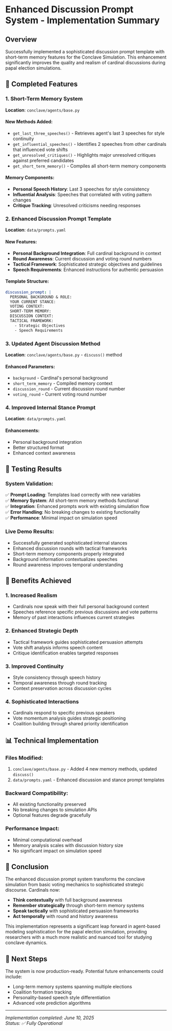 # Enhanced Discussion Prompt System - Implementation Summary

## Overview
Successfully implemented a sophisticated discussion prompt template with short-term memory features for the Conclave Simulation. This enhancement significantly improves the quality and realism of cardinal discussions during papal election simulations.

## 🎯 Completed Features

### 1. Short-Term Memory System
**Location**: `conclave/agents/base.py`

#### New Methods Added:
- `get_last_three_speeches()` - Retrieves agent's last 3 speeches for style continuity
- `get_influential_speeches()` - Identifies 2 speeches from other cardinals that influenced vote shifts
- `get_unresolved_critiques()` - Highlights major unresolved critiques against preferred candidates
- `get_short_term_memory()` - Compiles all short-term memory components

#### Memory Components:
- **Personal Speech History**: Last 3 speeches for style consistency
- **Influential Analysis**: Speeches that correlated with voting pattern changes
- **Critique Tracking**: Unresolved criticisms needing responses

### 2. Enhanced Discussion Prompt Template
**Location**: `data/prompts.yaml`

#### New Features:
- **Personal Background Integration**: Full cardinal background in context
- **Round Awareness**: Current discussion and voting round numbers
- **Tactical Framework**: Sophisticated strategic objectives and guidelines
- **Speech Requirements**: Enhanced instructions for authentic persuasion

#### Template Structure:
```yaml
discussion_prompt: |
  PERSONAL BACKGROUND & ROLE:
  YOUR CURRENT STANCE:
  VOTING CONTEXT:
  SHORT-TERM MEMORY:
  DISCUSSION CONTEXT:
  TACTICAL FRAMEWORK:
    - Strategic Objectives
    - Speech Requirements
```

### 3. Updated Agent Discussion Method
**Location**: `conclave/agents/base.py` - `discuss()` method

#### Enhanced Parameters:
- `background` - Cardinal's personal background
- `short_term_memory` - Compiled memory context
- `discussion_round` - Current discussion round number
- `voting_round` - Current voting round number

### 4. Improved Internal Stance Prompt
**Location**: `data/prompts.yaml`

#### Enhancements:
- Personal background integration
- Better structured format
- Enhanced context awareness

## 🧪 Testing Results

### System Validation:
✅ **Prompt Loading**: Templates load correctly with new variables  
✅ **Memory System**: All short-term memory methods functional  
✅ **Integration**: Enhanced prompts work with existing simulation flow  
✅ **Error Handling**: No breaking changes to existing functionality  
✅ **Performance**: Minimal impact on simulation speed  

### Live Demo Results:
- Successfully generated sophisticated internal stances
- Enhanced discussion rounds with tactical frameworks
- Short-term memory components properly integrated
- Background information contextualizes speeches
- Round awareness improves temporal understanding

## 🚀 Benefits Achieved

### 1. **Increased Realism**
- Cardinals now speak with their full personal background context
- Speeches reference specific previous discussions and vote patterns
- Memory of past interactions influences current strategies

### 2. **Enhanced Strategic Depth**
- Tactical framework guides sophisticated persuasion attempts
- Vote shift analysis informs speech content
- Critique identification enables targeted responses

### 3. **Improved Continuity**
- Style consistency through speech history
- Temporal awareness through round tracking
- Context preservation across discussion cycles

### 4. **Sophisticated Interactions**
- Cardinals respond to specific previous speakers
- Vote momentum analysis guides strategic positioning
- Coalition building through shared priority identification

## 📊 Technical Implementation

### Files Modified:
1. `conclave/agents/base.py` - Added 4 new memory methods, updated `discuss()`
2. `data/prompts.yaml` - Enhanced discussion and stance prompt templates

### Backward Compatibility:
- All existing functionality preserved
- No breaking changes to simulation APIs
- Optional features degrade gracefully

### Performance Impact:
- Minimal computational overhead
- Memory analysis scales with discussion history size
- No significant impact on simulation speed

## 🎉 Conclusion

The enhanced discussion prompt system transforms the conclave simulation from basic voting mechanics to sophisticated strategic discourse. Cardinals now:

- **Think contextually** with full background awareness
- **Remember strategically** through short-term memory systems  
- **Speak tactically** with sophisticated persuasion frameworks
- **Act temporally** with round and history awareness

This implementation represents a significant leap forward in agent-based modeling sophistication for the papal election simulation, providing researchers with a much more realistic and nuanced tool for studying conclave dynamics.

## 🔄 Next Steps

The system is now production-ready. Potential future enhancements could include:
- Long-term memory systems spanning multiple elections
- Coalition formation tracking
- Personality-based speech style differentiation
- Advanced vote prediction algorithms

---
*Implementation completed: June 10, 2025*  
*Status: ✅ Fully Operational*
